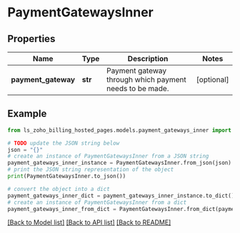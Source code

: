 # PaymentGatewaysInner


## Properties

Name | Type | Description | Notes
------------ | ------------- | ------------- | -------------
**payment_gateway** | **str** | Payment gateway through which payment needs to be made. | [optional] 

## Example

```python
from ls_zoho_billing_hosted_pages.models.payment_gateways_inner import PaymentGatewaysInner

# TODO update the JSON string below
json = "{}"
# create an instance of PaymentGatewaysInner from a JSON string
payment_gateways_inner_instance = PaymentGatewaysInner.from_json(json)
# print the JSON string representation of the object
print(PaymentGatewaysInner.to_json())

# convert the object into a dict
payment_gateways_inner_dict = payment_gateways_inner_instance.to_dict()
# create an instance of PaymentGatewaysInner from a dict
payment_gateways_inner_from_dict = PaymentGatewaysInner.from_dict(payment_gateways_inner_dict)
```
[[Back to Model list]](../README.md#documentation-for-models) [[Back to API list]](../README.md#documentation-for-api-endpoints) [[Back to README]](../README.md)


